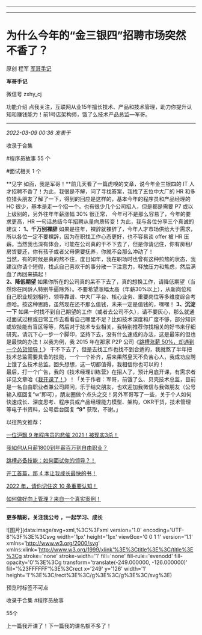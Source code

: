 ----------------------------------------
----------------------------------------
#  为什么今年的“金三银四”招聘市场突然不香了？

原创 程军  [ 军哥手记 ](javascript:void\(0\);)

**军哥手记** ![]()

微信号 zxhy_cj

功能介绍 点我关注，互联网从业15年擅长技术、产品和技术管理，助力你提升认知和赚钱能力！前1号店架构师，饿了么技术产品总监—军哥。

____

_2022-03-09 00:36_ _发表于_

收录于合集

#程序员故事 55 个

#面试相关 1 个

**见字 如面，我是军哥！**前几天看了一篇虎嗅的文章，说今年金三银四的 IT 人才招聘不香了！为此，我很是不解，问了寻找答案，我找了五位中大厂的 HR
和多位猎头朋友了解了一下，得到的回应是这样的，基本今年的程序员和产品经理的 HC 很少，基本是走一个招一个，也有很少几个公司招人，但是都是需要 P7
或以上级别的，另外往年年薪涨幅 30% 很正常， 今年可不是那么容易了，今年的要求更高，HR
一句话总结今年招聘从量向质转变！为此，我与各位分享三个真诚的建议： **1、千万别裸辞**
如果是往年，裸辞就裸辞了，今年人才市场供给大于需求，所以各位一定不要裸辞，因为在职找工作心态更好，也不容易谈 offer 被 HR
压薪。当然我也深有体会，可能在公司真的干不下去了，但是你请记住，你有房租/房贷要还，你有孩子或者父母需要抚养，你就不会那么冲动了！  
当然，有的时候是真的熬不住，度日如年，我在职场时也曾有这种煎熬的状态，我建议你请个短假，找点自己喜欢干的事分散一下注意力，释放压力和焦虑，然后满血了再回来搞起！  
 **2、降低期望**
如果你所在的公司真的呆不下去了，真的想换工作，请降低期望（当然你在同龄人特别牛逼除外）。不要希望涨幅太高（年薪30%以上），从新岗位和自己职业规划相符、领导靠谱、中大厂平台、核心业务、重要岗位等多维度综合考虑哈。按这种思路，虽然现在还不那么值钱，未来一定是值钱的，嘿嘿！
**3、沉淀一下**
如果一时找不到自己期望的工作（或者去公司不久），请不要灰心，那么就通过面试过程或日常工作去看看自己哪里不足？比如技术深度和广度不够，部分知识或软技能有盲区等等，然后对于技术专业相关，我特别推荐你找相关的好书来仔细研究，请沉下心一步一个脚印，坚持下去，没有什么速成的办法，这是最笨的但也是最快的办法！以我为例，我
2015 年在那家 P2P 公司《[跳槽涨薪
50%，却遇到一个怂货领导！](http://mp.weixin.qq.com/s?__biz=MzA3MDU2MjM4Ng==&mid=2247490879&idx=1&sn=e08e0637bf75e6aabd0b355302f34b89&chksm=9f3bba02a84c3314c21a146c2c4eb7eee281e85b6f0fa55ab05376cd36031cafc03fa8178ac5&scene=21#wechat_redirect)》
干不下去了，但是去找工作也找不到合适的，我就熬了半年把技术总监需要具备的技能，一个一个补齐，后来果然皇天不负苦心人，我成功应聘上饿了么技术总监。回头想想，这一切都值得，我相信你也可以的！  
最后，打一个广告，我的《技术经理训练营》在招人了，预计月底开课，有需求者详见文章哈《[我开课了！](http://mp.weixin.qq.com/s?__biz=MzA3MDU2MjM4Ng==&mid=2247494901&idx=1&sn=cfb105f12dc4b64a16ec95725aee114f&chksm=9f384bc8a84fc2dec288caf4e5fdf4a1849f06c372976ad063337f5de37c9511e3164f37d72a&scene=21#wechat_redirect)》！「关于作者：军哥，前饿了么、贝壳技术总监，目前是一名自由职业者兼公司顾问，乐于结交朋友，也欢迎加我微信与我做朋友（公号输入框回复“w”即可），朋友圈做个点头之交！另外军哥写了一些，关于个人如何快速成长、深度思考、程序员或产品经理能力模型、架构，OKR干货，技术管理等电子书资料，公号后台回复
**“9”** 获取，不谢。」  

以往热文推荐：

[一位沪飘 9 年程序员的悲催
2021！被现实3杀！](http://mp.weixin.qq.com/s?__biz=MzA3MDU2MjM4Ng==&mid=2247494764&idx=1&sn=70d38914e97aef57ae357bb0cab332d4&chksm=9f384b51a84fc2471173508a4f16f5246b7467d970b89151a2083594a44eb881bbe75cc4f0a7&scene=21#wechat_redirect)  

[我如何从月薪1800到年薪百万到自由职业？](http://mp.weixin.qq.com/s?__biz=MzA3MDU2MjM4Ng==&mid=2247494693&idx=1&sn=da95f4b336a3ee3982d54dcf93c1cad2&chksm=9f384b18a84fc20e6dca579178127002c8043df968a52340860dffa6ee88a1a3ce3e4edf7185&scene=21#wechat_redirect)  

[跳槽必备技能：如何面试你的领导？！](http://mp.weixin.qq.com/s?__biz=MzA3MDU2MjM4Ng==&mid=2247494536&idx=1&sn=fb28d9f71c2a44d5286ba7e599dbecd0&chksm=9f384cb5a84fc5a30beb3c244c3e1407f07a8734d39e7629a913672ae99a1229c8a3221824ba&scene=21#wechat_redirect)  

[开工首篇，那 4
本让我成长最快的书！](http://mp.weixin.qq.com/s?__biz=MzA3MDU2MjM4Ng==&mid=2247494505&idx=1&sn=b5512dfa802962e27d19672e3556b163&chksm=9f384c54a84fc542bea49917677224dea3c8bea502e5a41858b75b92b6760241c37f7cc0a0e1&scene=21#wechat_redirect)  

[2022 年，请你记住这 10
条重要认知！](http://mp.weixin.qq.com/s?__biz=MzA3MDU2MjM4Ng==&mid=2247494294&idx=1&sn=8e4ff6f17850c0b8c5a4aa83b8b8c4f7&chksm=9f384daba84fc4bde7744e200db15cb770df8a9cdcba582c4c248c037fbc362d7c71114d49ac&scene=21#wechat_redirect)

[如何做好向上管理？来自一个真实案例！](http://mp.weixin.qq.com/s?__biz=MzA3MDU2MjM4Ng==&mid=2247494059&idx=1&sn=b82f6d701bb6ab14646ace3f33116bdd&chksm=9f384e96a84fc780714a17c74a13b6244089aa200e7fa967fa88bb163d2f269ba3b4250e05d0&scene=21#wechat_redirect)

  

* * *

  

 **更多精彩，关注我公号** **，一起学习、成长**

![图片](data:image/svg+xml,%3C%3Fxml version='1.0' encoding='UTF-8'%3F%3E%3Csvg
width='1px' height='1px' viewBox='0 0 1 1' version='1.1'
xmlns='http://www.w3.org/2000/svg'
xmlns:xlink='http://www.w3.org/1999/xlink'%3E%3Ctitle%3E%3C/title%3E%3Cg
stroke='none' stroke-width='1' fill='none' fill-rule='evenodd' fill-
opacity='0'%3E%3Cg transform='translate\(-249.000000, -126.000000\)'
fill='%23FFFFFF'%3E%3Crect x='249' y='126' width='1'
height='1'%3E%3C/rect%3E%3C/g%3E%3C/g%3E%3C/svg%3E)

预览时标签不可点

收录于合集 #程序员故事

55个

上一篇我开课了！下一篇我的课名额不多了！

